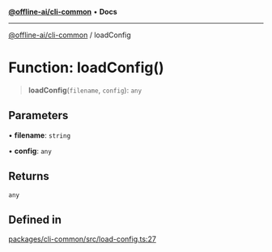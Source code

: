 [**@offline-ai/cli-common**](../README.md) • **Docs**

***

[@offline-ai/cli-common](../globals.md) / loadConfig

# Function: loadConfig()

> **loadConfig**(`filename`, `config`): `any`

## Parameters

• **filename**: `string`

• **config**: `any`

## Returns

`any`

## Defined in

[packages/cli-common/src/load-config.ts:27](https://github.com/offline-ai/cli-common.js/blob/eacfc3b6b6764ad13be930ba79e99d61c05d0c01/src/load-config.ts#L27)
